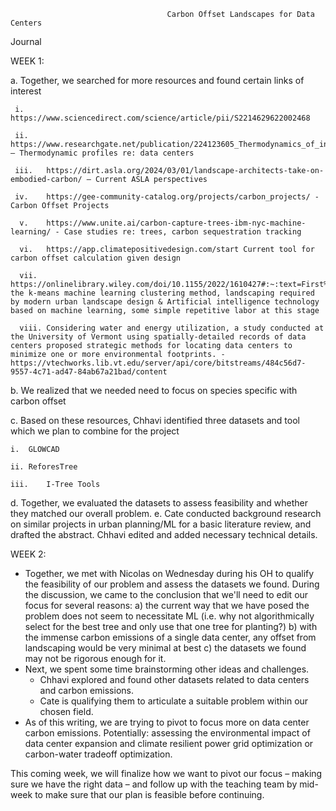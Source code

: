                                        Carbon Offset Landscapes for Data Centers
Journal

WEEK 1:

  a.	Together, we searched for more resources and found certain links of interest
  
     i.	https://www.sciencedirect.com/science/article/pii/S2214629622002468
  	
     ii.	https://www.researchgate.net/publication/224123605_Thermodynamics_of_information_technology_data_centers – Thermodynamic profiles re: data centers
  	
     iii.	https://dirt.asla.org/2024/03/01/landscape-architects-take-on-embodied-carbon/ – Current ASLA perspectives
  	
     iv.	https://gee-community-catalog.org/projects/carbon_projects/ - Carbon Offset Projects
  
      v.	https://www.unite.ai/carbon-capture-trees-ibm-nyc-machine-learning/ - Case studies re: trees, carbon sequestration tracking
    
      vi.	https://app.climatepositivedesign.com/start Current tool for carbon offset calculation given design
    
      vii.	https://onlinelibrary.wiley.com/doi/10.1155/2022/1610427#:~:text=First%2C the k-means machine learning clustering method, landscaping required by modern urban landscape design & Artificial intelligence technology based on machine learning, some simple repetitive labor at this stage
    
      viii.	Considering water and energy utilization, a study conducted at the University of Vermont using spatially-detailed records of data centers proposed strategic methods for locating data centers to minimize one or more environmental footprints. - https://vtechworks.lib.vt.edu/server/api/core/bitstreams/484c56d7-9557-4c71-ad47-84ab67a21bad/content
  
  b.	We realized that we needed need to focus on species specific with carbon offset
  
  c.	Based on these resources, Chhavi identified three datasets and tool which we plan to combine for the project
  
    i.	GLOWCAD
    
    ii.	ReforesTree
    
    iii.	I-Tree Tools
  
  d. Together, we evaluated the datasets to assess feasibility and whether they matched our overall problem.
  e. Cate conducted background research on similar projects in urban planning/ML for a basic literature review, and drafted the abstract. Chhavi edited and added necessary technical details.

WEEK 2:

- Together, we met with Nicolas on Wednesday during his OH to qualify the feasibility of our problem and assess the datasets we found. During the discussion, we came to the conclusion that we'll need to edit our focus for several reasons: a) the current way that we have posed the problem does not seem to necessitate ML (i.e. why not algorithmically select for the best tree and only use that one tree for planting?) b) with the immense carbon emissions of a single data center, any offset from landscaping would be very minimal at best c) the datasets we found may not be rigorous enough for it.
- Next, we spent some time brainstorming other ideas and challenges.
  - Chhavi explored and found other datasets related to data centers and carbon emissions.
  - Cate is qualifying them to articulate a suitable problem within our chosen field.
- As of this writing, we are trying to pivot to focus more on data center carbon emissions. Potentially: assessing the environmental impact of data center expansion and climate resilient power grid optimization or carbon-water tradeoff optimization.

This coming week, we will finalize how we want to pivot our focus – making sure we have the right data – and follow up with the teaching team by mid-week to make sure that our plan is feasible before continuing.
